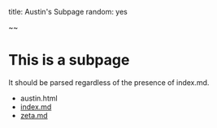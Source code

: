 title: Austin's Subpage
random: yes

~~

# This is a subpage

It should be parsed regardless of the presence of index.md.

- austin.html
- [index.md](../test-folder)
- [zeta.md](zeta.html)